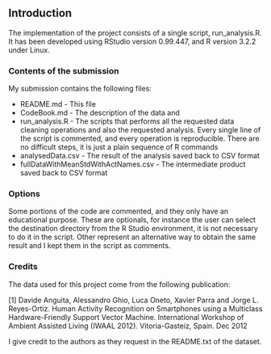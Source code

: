## Introduction

The implementation of the project consists of a single script, run_analysis.R. It has been developed using RStudio version 0.99.447, and R version 3.2.2 under Linux. 

### Contents of the submission

My submission contains the following files:  

* README.md - This file
* CodeBook.md - The description of the data and 
* run_analysis.R -  The scripts that performs all the requested data cleaning operations and also the requested analysis. Every single line of the script is commented, and every operation is reproducible. There are no difficult steps, it is just a plain sequence of R commands
* analysedData.csv - The result of the analysis saved back to CSV format
* fullDataWithMeanStdWithActNames.csv - The intermediate product saved back to CSV format

### Options 

Some portions of the code are commented, and they only have an educational purpose. These are optionals, for instance the user can select the destination directory from the R Studio environment, it is not necessary to do it in the script. Other represent an alternative way to obtain the same result and I kept them in the script as comments. 

### Credits 

The data used for this project come from the following publication: 

[1] Davide Anguita, Alessandro Ghio, Luca Oneto, Xavier Parra and Jorge L. Reyes-Ortiz. Human Activity Recognition on Smartphones using a Multiclass Hardware-Friendly Support Vector Machine. International Workshop of Ambient Assisted Living (IWAAL 2012). Vitoria-Gasteiz, Spain. Dec 2012

I give credit to the authors as they request in the README.txt of the dataset. 